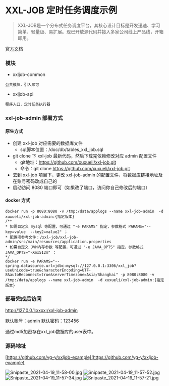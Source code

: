 # XXL-JOB 定时任务调度示例

> XXL-JOB是一个分布式任务调度平台，其核心设计目标是开发迅速、学习简单、轻量级、易扩展。现已开放源代码并接入多家公司线上产品线，开箱即用。

[官方文档](https://www.xuxueli.com/xxl-job/#1.1%20%E6%A6%82%E8%BF%B0)

### 模块

- xxljob-common
```text
公共模块，引入即可
```

- xxljob-api
```text
程序入口，定时任务执行器
```

### xxl-job-admin 部署方式

#### 原生方式
- 创建 xxl-job 对应需要的数据库文件
    - sql脚本位置：/doc/db/tables_xxl_job.sql
- git clone 下 xxl-job 最新代码，然后下载完依赖修改对应 admin 配置文件
    - git地址：https://github.com/xuxueli/xxl-job.git
    - 命令：git clone https://github.com/xuxueli/xxl-job.git
- 去到 xxl-job 项目下，更改 xxl-job-admin 的配置文件，将数据库链接地址及在账号密码改成自己的
- 启动访问 8080 端口即可（如果改了端口，访问你自己修改后的端口）

#### docker 方式

```shell
docker run -p 8080:8080 -v /tmp:/data/applogs --name xxl-job-admin  -d xuxueli/xxl-job-admin:{指定版本}
/**
* 如需自定义 mysql 等配置，可通过 "-e PARAMS" 指定，参数格式 PARAMS="--key=value  --key2=value2" ；
* 配置项参考文件：/xxl-job/xxl-job-admin/src/main/resources/application.properties
* 如需自定义 JVM内存参数 等配置，可通过 "-e JAVA_OPTS" 指定，参数格式 JAVA_OPTS="-Xmx512m" ；
*/
docker run -e PARAMS="--spring.datasource.url=jdbc:mysql://127.0.0.1:3306/xxl_job?useUnicode=true&characterEncoding=UTF-8&autoReconnect=true&serverTimezone=Asia/Shanghai" -p 8080:8080 -v /tmp:/data/applogs --name xxl-job-admin  -d xuxueli/xxl-job-admin:{指定版本}
```

### 部署完成后访问
http://127.0.0.1:xxxx:/xxl-job-admin

默认账号：admin
默认密码：123456

通过md5加密存在xxl_job数据库的user表中。

### 源码地址
[https://github.com/yg-y/xxljob-example](https://github.com/yg-y/xxljob-example)

![Snipaste_2021-04-19_11-58-00.jpg](http://ww1.sinaimg.cn/mw690/a760927bgy1gpox23p6e7j21hc0rzn02.jpg)
![Snipaste_2021-04-19_11-57-52.jpg](http://ww1.sinaimg.cn/mw690/a760927bgy1gpox23qhq3j21h50s4n2k.jpg)
![Snipaste_2021-04-19_11-57-34.jpg](http://ww1.sinaimg.cn/mw690/a760927bgy1gpox23nmyaj21hb0s2n09.jpg)
![Snipaste_2021-04-19_11-57-21.jpg](http://ww1.sinaimg.cn/mw690/a760927bgy1gpox23nv09j21h10s1n18.jpg)